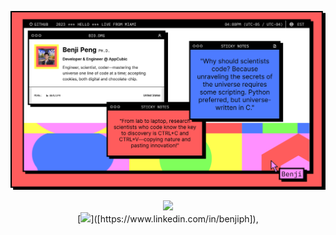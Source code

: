 ![My Card](https://raw.githubusercontent.com/benjipeng/assets/main/ac/site/card.svg)

<div align="center">

<img src="https://github.com/benjipeng/benjipeng/actions/workflows/main.yml/badge.svg">

</div>



<div align="center">
[<img src="[path/to/image.png](https://img.shields.io/badge/LinkedIn-0077B5?style=flat-square&logo=linkedin&logoColor=white)">]([https://www.linkedin.com/in/benjiph]),
</div>
